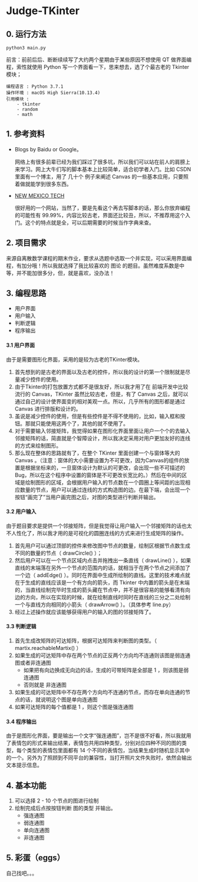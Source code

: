 # Judge-TKinter

## 0. 运行方法
```
python3 main.py
```

前言：前前后后、断断续续写了大约两个星期由于某些原因不想使用 QT 做界面编程，索性就使用 Python 写一个界面看一下，思来想去，选了个最古老的 Tkinter 模块；

```enviroment
编程语言 : Python 3.7.1
操作环境 : macOS High Sierra(10.13.4)
引用模块 : 
	- tkinter
	- random
	- math
```

## 1. 参考资料

- Blogs by Baidu or Google。

  ​	网络上有很多前辈已经为我们踩过了很多坑，所以我们可以站在前人的肩膀上来学习。网上大牛们写的脚本基本上比较简单，适合初学者入门。比如 CSDN 里面有一个博主，用了 几十个 例子来阐述 Canvas 的一些基本应用，只要照着做就能学到很多东西。

- [NEW MEXICO TECH](http://infohost.nmt.edu/tcc/help/pubs/tkinter/web/index.html)

  ​	很好用的一个网站，当然了，要是先看这个再去写脚本的话，那么你放弃编程的可能性有 99.99%，内容比较古老，界面还比较丑，所以，不推荐用这个入门。这个的特点就是全，可以后期需要的时候当作字典来查。

## 2. 项目需求

​	来源自离散数学课程的期末作业，要求从选题中选取一个并实现，可以采用界面编程，有加分哦！所以我就选择了我比较喜欢的 图论 的题目。虽然难度系数是中等，并不能加很多分，但，就是喜欢，没办法！

## 3. 编程思路

- 用户界面
- 用户输入
- 判断逻辑
- 程序输出

#### 3.1 用户界面

由于是需要图形化界面，采用的是较为古老的TKinter模块。

1. 首先想到的是古老的界面以及古老的控件，所以我的设计的第一个限制就是尽量减少控件的使用。
2. 由于Tkinter的打包放置方式都不是很友好，所以我才用了在 前端开发中比较流行的 Canvas，TKinter 虽然比较古老，但是，有了 Canvas 之后，就可以通过自己的设计使界面变的相对美观一点。所以，几乎所有的图形都是通过 Canvas 进行排版和设计的。
3. 虽说是减少控件的使用，但是有些控件是不得不使用的，比如，输入框和按钮。那就只能使用这两个了，其他的就不使用了。
4. 对于需要输入邻接矩阵，我觉得如果在图形化界面里面让用户一个个的去输入邻接矩阵的话，简直就是个智障设计，所以我决定采用对用户更加友好的连线的方式来绘制图形。
5. 那么现在整体的思路就有了，在整个 TKinter 里面创建一个与窗体等大的 Canvas 。（注意：窗体的大小需要设置为不可更改，因为Canvas的组件的放置是根据坐标来的，一旦窗体设计为默认的可更改，会出现一些不可描述的Bug，所以在这个程序中设置的窗体是不可更改长宽比的。）然后在中间的区域是绘制图形的区域，会根据用户输入的节点数在一个圆圈上等间距的出现相应数量的节点，用户可以通过连线的方式构造图的边。在最下端，会出现一个按钮“画完了”当用户画完图之后，对图的类型进行判断并输出。

#### 3.2 用户输入

由于题目要求是提供一个邻接矩阵，但是我觉得让用户输入一个邻接矩阵的话也太不人性化了，所以我才用的是可视化的圆圈连线的方式来进行生成矩阵的操作。

1. 首先用户可以通过顶部的控件来修改图中节点的数量，绘制区根据节点数生成不同的数量的节点（ drawCircle() ）；
2. 然后用户可以在一个节点区域内点击并拖拽出一条直线（ drawLine() ），如果直线的末端落在另外一个节点的范围内的话，就相当于在两个节点之间添加了一个边（ addEdge() ）。同时在界面中生成所绘制的直线。这里的技术难点就在于生成的直线应该是一个有方向的箭头，而 Tkinter 中内置的箭头是在末端的，当直线绘制完毕时生成的箭头藏在节点中，并不是很容易的能够看清有向边的方向，所以在实现的时候，就在绘制直线时同时在直线的三分之二处绘制一个与直线方向相同的小箭头（ drawArrow() ）。（具体参考 line.py）
3. 经过上述操作就应该能够获得用户的输入的图的邻接矩阵了。

#### 3.3 判断逻辑

1. 首先生成改矩阵的可达矩阵，根据可达矩阵来判断图的类型。（ martix.reachableMartix() ）
2. 如果生成的可达矩阵中存在两个节点的正反两个方向均不连通则该图是弱连通图或者非连通图
   - 如果把有向边换成无向边的话，生成的可带矩阵是全部是 1 ，则该图是弱连通图
   - 否则就是 非连通图
3. 如果生成的可达矩阵中不存在两个方向均不连通的节点，而存在单向连通的节点的话，就说明这个图是单向连通图
4. 如果可达矩阵的每个值都是 1 ，则这个图是强连通图

#### 3.4 程序输出

由于是图形化界面，要是输出一个文字“强连通图”，岂不是很不好看，所以我就用了表情包的形式来输出结果，表情包共用四种类型，分别对应四种不同的图的类型，每个类型的表情包里面都有 14 个不同的表情包，当结果生成时随机显示其中的一个。另外为了照顾到不同平台的兼容性，当打开照片文件失败时，依然会输出文本提示信息。



## 4. 基本功能

1. 可以选择 2 - 10 个节点的图进行绘制
2. 绘制完成后点按按钮判断 图的类型 并输出。
    - 强连通图
    - 弱连通图
    - 单向连通图
    - 非连通图

## 5. 彩蛋（eggs）

自己找吧。。。

